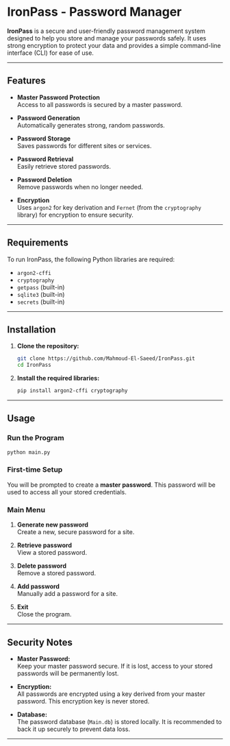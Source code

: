 # IronPass - Password Manager

**IronPass** is a secure and user-friendly password management system designed to help you store and manage your passwords safely. It uses strong encryption to protect your data and provides a simple command-line interface (CLI) for ease of use.

---

## Features

- **Master Password Protection**  
  Access to all passwords is secured by a master password.

- **Password Generation**  
  Automatically generates strong, random passwords.

- **Password Storage**  
  Saves passwords for different sites or services.

- **Password Retrieval**  
  Easily retrieve stored passwords.

- **Password Deletion**  
  Remove passwords when no longer needed.

- **Encryption**  
  Uses `argon2` for key derivation and `Fernet` (from the `cryptography` library) for encryption to ensure security.

---

## Requirements

To run IronPass, the following Python libraries are required:

- `argon2-cffi`
- `cryptography`
- `getpass` (built-in)
- `sqlite3` (built-in)
- `secrets` (built-in)

---

## Installation

1. **Clone the repository:**

   ```bash
   git clone https://github.com/Mahmoud-El-Saeed/IronPass.git
   cd IronPass
   ```

2. **Install the required libraries:**

   ```bash
   pip install argon2-cffi cryptography
   ```

---

## Usage

### Run the Program

```bash
python main.py
```

### First-time Setup

You will be prompted to create a **master password**. This password will be used to access all your stored credentials.

### Main Menu

1. **Generate new password**  
   Create a new, secure password for a site.

2. **Retrieve password**  
   View a stored password.

3. **Delete password**  
   Remove a stored password.

4. **Add password**  
   Manually add a password for a site.

5. **Exit**  
   Close the program.

---

## Security Notes

- **Master Password:**  
  Keep your master password secure. If it is lost, access to your stored passwords will be permanently lost.

- **Encryption:**  
  All passwords are encrypted using a key derived from your master password. This encryption key is never stored.

- **Database:**  
  The password database (`Main.db`) is stored locally. It is recommended to back it up securely to prevent data loss.

---
